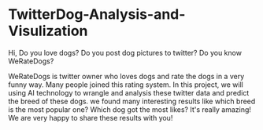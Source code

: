 # TwitterDog-Analysis-and-Visulization

Hi, Do you love dogs? Do you post dog pictures to twitter? Do you know WeRateDogs?

WeRateDogs is twitter owner who loves dogs and rate the dogs in a very funny way. Many people joined this rating system. In this project, we will using AI technology to wrangle and analysis these twitter data and predict the breed of these dogs. we found many interesting results like which breed is the most popular one? Which dog got the most likes? It's really amazing! We are very happy to share these results with you!

